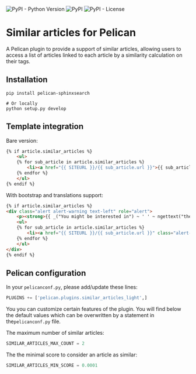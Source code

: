 ![PyPI - Python Version](https://img.shields.io/pypi/pyversions/pelican-similar-articles-light)
![PyPI](https://img.shields.io/pypi/v/pelican-similar-articles-light)
![PyPI - License](https://img.shields.io/pypi/l/pelican-similar-articles-light)

# Similar articles for Pelican

A Pelican plugin to provide a support of similar articles, allowing users to
access a list of articles linked to each article by a similarity calculation
on their tags.


## Installation

    pip install pelican-sphinxsearch

    # Or locally
    python setup.py develop


## Template integration

Bare version:

```html
{% if article.similar_articles %}
    <ul>
    {% for sub_article in article.similar_articles %}
        <li><a href="{{ SITEURL }}/{{ sub_article.url }}">{{ sub_article.title }}</a></li>
    {% endfor %}
    </ul>
{% endif %}
```

With bootstrap and translations support:

```html
{% if article.similar_articles %}
<div class="alert alert-warning text-left" role="alert">
    <p><strong>{{ _("You might be interested in") ~ ' ' ~ ngettext("the following article:", "the following articles:", article.similar_articles|count) }}</strong></p>
    <ul>
    {% for sub_article in article.similar_articles %}
        <li><a href="{{ SITEURL }}/{{ sub_article.url }}" class="alert-link">{{ sub_article.title }}</a></li>
    {% endfor %}
    </ul>
</div>
{% endif %}
```


## Pelican configuration

In your `pelicanconf.py`, please add/update these lines:

```python
PLUGINS += ['pelican.plugins.similar_articles_light',]
```

You you can customize certain features of the plugin.
You will find below the default values which can be overwritten by a statement
in the`pelicanconf.py` file.

The maximum number of similar articles:

```python
SIMILAR_ARTICLES_MAX_COUNT = 2
```

The the minimal score to consider an article as similar:

```python
SIMILAR_ARTICLES_MIN_SCORE = 0.0001
```
